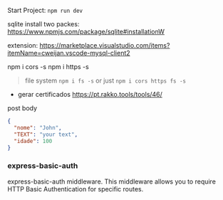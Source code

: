 Start Project:
`npm run dev`

sqlite install two packes: https://www.npmjs.com/package/sqlite#installationW

extension:
https://marketplace.visualstudio.com/items?itemName=cweijan.vscode-mysql-client2

npm i cors -s
npm i https -s

> file system
> `npm i fs -s` or just `npm i cors https fs -s`

- gerar certificados
  https://pt.rakko.tools/tools/46/

post body

```json
{
  "nome": "John",
  "TEXT": "your text",
  "idade": 100
}
```

### express-basic-auth

 express-basic-auth middleware. This middleware allows you to require HTTP Basic Authentication for specific routes.




